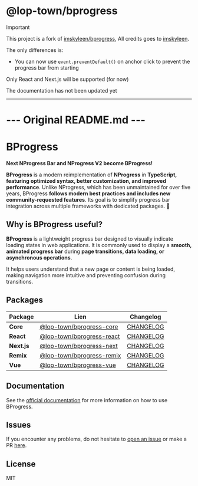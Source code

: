 # @lop-town/bprogress

> [!IMPORTANT]
>
> This project is a fork of [imskyleen/bprogress](https://github.com/imskyleen/bprogress), All credits goes to [imskyleen](https://github.com/imskyleen).
>
> The only differences is:
> - You can now use `event.preventDefault()` on anchor click to prevent the progress bar from starting
>
> Only React and Next.js will be supported (for now)
>
> The documentation has not been updated yet

---

# --- Original README.md ---

# BProgress

**Next NProgress Bar and NProgress V2 become BProgress!**

**BProgress** is a modern reimplementation of **NProgress** in **TypeScript, featuring optimized syntax, better customization, and improved performance**. Unlike NProgress, which has been unmaintained for over five years, BProgress **follows modern best practices and includes new community-requested features**. Its goal is to simplify progress bar integration across multiple frameworks with dedicated packages. 🚀

## Why is BProgress useful?

**BProgress** is a lightweight progress bar designed to visually indicate loading states in web applications. It is commonly used to display a **smooth, animated progress bar** during **page transitions, data loading, or asynchronous operations**.

It helps users understand that a new page or content is being loaded, making navigation more intuitive and preventing confusion during transitions.

## Packages

| Package     | Lien                                                               | Changelog                                                                                 |
| ----------- | ------------------------------------------------------------------ | ----------------------------------------------------------------------------------------- |
| **Core**    | [@lop-town/bprogress-core](https://www.npmjs.com/package/@lop-town/bprogress-core)   | [CHANGELOG](https://github.com/lop-town/bprogress/tree/main/packages/core/CHANGELOG.md)  |
| **React**   | [@lop-town/bprogress-react](https://www.npmjs.com/package/@lop-town/bprogress-react) | [CHANGELOG](https://github.com/lop-town/bprogress/tree/main/packages/react/CHANGELOG.md) |
| **Next.js** | [@lop-town/bprogress-next](https://www.npmjs.com/package/@lop-town/bprogress-next)   | [CHANGELOG](https://github.com/lop-town/bprogress/tree/main/packages/next/CHANGELOG.md)  |
| **Remix**   | [@lop-town/bprogress-remix](https://www.npmjs.com/package/@lop-town/bprogress-remix) | [CHANGELOG](https://github.com/lop-town/bprogress/tree/main/packages/remix/CHANGELOG.md) |
| **Vue**     | [@lop-town/bprogress-vue](https://www.npmjs.com/package/@lop-town/bprogress-vue)     | [CHANGELOG](https://github.com/lop-town/bprogress/tree/main/packages/vue/CHANGELOG.md)   |

## Documentation

See the [official documentation](https://bprogress.vercel.app/docs) for more information on how to use BProgress.

## Issues

If you encounter any problems, do not hesitate to [open an issue](https://github.com/lop-town/bprogress/issues) or make a PR [here](https://github.com/lop-town/bprogress).

## License

MIT
